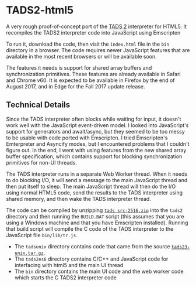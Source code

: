 # TADS2-html5
A very rough proof-of-concept port of the [TADS 2](http://tads.org/) interpreter for HTML5. It recompiles the TADS2 interpreter code into JavaScript using Emscripten

To run it, download the code, then visit the `index.html` file in the `bin` directory in a browser. The code requires newer JavaScript features that are available in the most recent browsers or will be available soon.

The features it needs is support for shared array buffers and synchronization primitives. These features are already available in Safari and Chrome v60. It is expected to be available in Firefox by the end of August 2017, and in Edge for the Fall 2017 update release.

## Technical Details
Since the TADS interpreter often blocks while waiting for input, it doesn't work well with the JavaScript event-driven model. I looked into JavaScript's support for generators and await/async, but they seemed to be too messy to be usable with code ported with Emscripten. I tried Emscripten's Emterpreter and Asyncify modes, but I encountered problems that I couldn't figure out. In the end, I went with using features from the new shared array buffer specification, which contains support for blocking synchronization primitives for non-UI threads. 

The TADS interpreter runs in a separate Web Worker thread. When it needs to do blocking I/O, it will send a message to the main JavaScript thread and then put itself to sleep. The main JavaScript thread will then do the I/O using normal HTML5 code, send the results to the TADS interpreter using shared memory, and then wake the TADS interpreter thread.

The code can be compiled by unzipping [`tads_src-2516.zip`](http://www.ifarchive.org/if-archive/programming/tads2/source/htads_src_2516.zip) into the `tads2` directory and then running the `BUILD.BAT` script (this assumes that you are using a Windows machine and that you have Emscripten installed). Running that build script will compile the C code of the TADS interpreter to the JavaScript file `bin/lib/tr.js`.

- The `tadsunix` directory contains code that came from the source [`tads23-unix.tar.gz`](http://www.ifarchive.org/if-archive/programming/tads2/source/tads23-unix.tar.gz). 
- The `tads2es6` directory contains C/C++ and JavaScript code for interfacing with html5 and the main UI thread
- The `bin` directory contains the main UI code and the web worker code which starts the C TADS2 interpreter code
